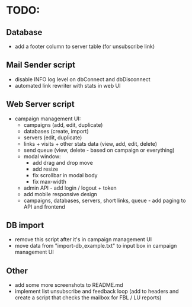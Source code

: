 # TODO:

## Database
- add a footer column to server table (for unsubscribe link)

## Mail Sender script
- disable INFO log level on dbConnect and dbDisconnect
- automated link rewriter with stats in web UI

## Web Server script
- campaign management UI:
  - campaigns (add, edit, duplicate)
  - databases (create, import)
  - servers (edit, duplicate)
  - links + visits + other stats data (view, add, edit, delete)
  - send queue (view, delete - based on campaign or everything)
  - modal window:
    - add drag and drop move
    - add resize
    - fix scrollbar in modal body
    - fix max-width
  - admin API - add login / logout + token
  - add mobile responsive design
  - campaigns, databases, servers, short links, queue - add paging to API and frontend

## DB import
- remove this script after it's in campaign management UI
- move data from "import-db_example.txt" to input box in campaign management UI

## Other
- add some more screenshots to README.md
- implement list unsubscribe and feedback loop (add to headers and create a script that checks the mailbox for FBL / LU reports)
